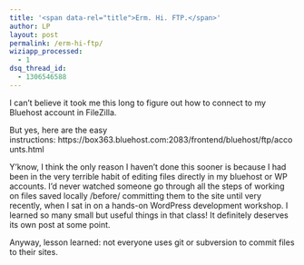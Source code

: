 ```yaml
---
title: '<span data-rel="title">Erm. Hi. FTP.</span>'
author: LP
layout: post
permalink: /erm-hi-ftp/
wiziapp_processed:
  - 1
dsq_thread_id:
  - 1306546588
---
```



<p>
  I can&#8217;t believe it took me this long to figure out how to connect to my Bluehost account in FileZilla.
</p>

<p>
  But yes, here are the easy instructions: https://box363.bluehost.com:2083/frontend/bluehost/ftp/accounts.html
</p>

<p>
  Y&#8217;know, I think the only reason I haven&#8217;t done this sooner is because I had been in the very terrible habit of editing files directly in my bluehost or WP accounts. I&#8217;d never watched someone go through all the steps of working on files saved locally /before/ committing them to the site until very recently, when I sat in on a hands-on WordPress development workshop. I learned so many small but useful things in that class! It definitely deserves its own post at some point.
</p>

<p>
  Anyway, lesson learned: not everyone uses git or subversion to commit files to their sites.
</p>